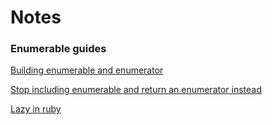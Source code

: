 # Notes

### Enumerable guides

[Building enumerable and enumerator](https://practicingruby.com/articles/building-enumerable-and-enumerator)

[Stop including enumerable and return an enumerator instead](http://blog.arkency.com/2014/01/ruby-to-enum-for-enumerator/)

[Lazy in ruby](http://patshaughnessy.net/2013/4/3/ruby-2-0-works-hard-so-you-can-be-lazy)

